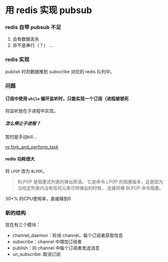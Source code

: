 用 redis 实现 pubsub
===

### redis 自带 pubsub 不足
1. 会有数据丢失
2. 并不是串行（？）
...

### redis 实现
publish 时将数据推到 subscribe 对应的 redis 队列中。

### 问题

#### 订阅中使用 `while` 循环监听时，只能实现一个订阅（进程被锁死

将监听放在子进程中实现。

##### 怎么停止子进程？
暂时是手动kill...


[rq fork_and_perform_task](https://github.com/nvie/rq/commit/a5a89256089a5610255eb09610ed1805eee43e81#diff-e419b495cc1d73ae799a0a4c4acc4598R65)

#### redis 功耗很大

将 `LPOP` 改为 `BLPOP`。
> BLPOP 是阻塞式列表的弹出原语。 它是命令 LPOP 的阻塞版本，这是因为当给定列表内没有任何元素可供弹出的时候， 连接将被 BLPOP 命令阻塞。

30+% 的CPU使用率，直接降到0

### 新的结构

现在有三个模块：

* channel_daemon：轮询 channel，每个订阅者获取信息
* subscribe：channel 中增加订阅者
* publish：向 channel 中每个订阅者发送消息
* un_subscribe: 取消订阅

